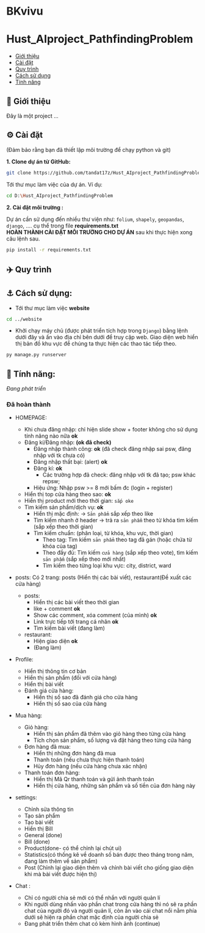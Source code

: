 # BKvivu
# Hust_AIproject_PathfindingProblem
- [Giới thiệu](#angel-giới-thiệu)
- [Cài đặt](#gear-cài-đặt)
- [Quy trình](#airplane-quy-trình)
- [Cách sử dụng](#anchor-cách-sử-dụng)
- [Tính năng](#anger-tính-năng)
## :angel: Giới thiệu
Đây là một project ...
## :gear: Cài đặt
(Đảm bảo rằng bạn đã thiết lập môi trường để chạy python và git)

**1. Clone dự án từ GitHub:**
  ```bash
  git clone https://github.com/tandat17z/Hust_AIproject_PathfindingProblem.git
  ```
Tới thư mục làm việc của dự án. Ví dụ:
  ```bash
  cd D:\Hust_AIproject_PathfindingProblem
  ```
**2. Cài đặt môi trường :**

Dự án cần sử dụng đến nhiều thư viện như:  `folium`, `shapely`, `geopandas`, `django`, .... cụ thể trong file **requirements.txt**<br>
**HOÀN THÀNH CÀI ĐẶT MÔI TRƯỜNG CHO DỰ ÁN** sau khi thực hiện xong câu lệnh sau.
  ```bash
  pip install -r requirements.txt
  ```

## :airplane: Quy trình

## :anchor: Cách sử dụng:
  - Tới thư mục làm việc **website**
  ```bash
  cd ../website
  ```
  - Khởi chạy máy chủ (được phát triển tích hợp trong `Django`) bằng lệnh dưới đây và ấn vào địa chỉ bên dưới để truy cập web. Giao diện web hiển thị bản đồ khu vực để chúng ta thực hiện các thao tác tiếp theo.
  ```bash
  py manage.py runserver
  ```
## :anger: Tính năng: 
_Đang phát triển_
### Đã hoàn thành
- HOMEPAGE:
    - Khi chưa đăng nhập: chỉ hiện slide show + footer không cho sử dụng tính năng nào nữa **ok**
    - Đăng kí/Đăng nhập: **(ok đã check)**
        - Đăng nhập thành công: **ok** (đã check đăng nhập sai psw, đăng nhập với tk chưa có)
        - Đăng nhập thất bại: (alert) **ok**
        - Đăng kí: **ok**
          - Các trường hợp đã check: đăng nhập với tk đã tạo; psw khác repsw;
        - Hiệu ứng: Nhập psw >= 8 mới bấm đc (login + register)
    - Hiển thị top cửa hàng theo sao: **ok**
    - Hiển thị product mới theo thời gian: `sắp oke`
    - Tìm kiếm sản phẩm/dịch vụ: **ok**
        - Hiển thị mặc định: -> `Sản phẩm` sắp xếp theo like
        - Tìm kiếm nhanh ở header -> trả ra `sản phẩm` theo từ khóa tìm kiếm (sắp xếp theo thời gian)
        - Tìm kiếm chuẩn: (phân loại, từ khóa, khu vực, thời gian)
            - Theo tag: Tìm kiếm `sản phẩm` theo tag đã gán (hoặc chứa từ khóa của tag)
            - Theo đầy đủ: Tìm kiếm `cửa hàng` (sắp xếp theo vote), tìm kiếm `sản phẩm` (sắp xếp theo mới nhất)
            - Tìm kiếm theo từng loại khu vực: city, district, ward
- posts: Có 2 trang: posts (Hiển thị các bài viết), restaurant(Đề xuất các cửa hàng)
    - posts:
      - Hiển thị các bài viết theo thời gian
      - like + comment **ok**
      - Show các comment, xóa comment (của mình) **ok**
      - Link trực tiếp tới trang cá nhân **ok**
      - Tìm kiềm bài viết (đang làm)
    - restaurant:
      - Hiện giao diện **ok**
      - (Đang làm)
- Profile:
    - Hiển thị thông tin cơ bản
    - Hiển thị sản phẩm (đối với cửa hàng)
    - Hiển thị bài viết
    - Đánh giá cửa hàng:
      - Hiển thị số sao đã đánh giá cho cửa hàng
      - Hiển thị số sao của cửa hàng
- Mua hàng:
    - Giỏ hàng:
      - Hiển thị sản phẩm đã thêm vào giỏ hàng theo từng cửa hàng
      - Tích chọn sản phẩm, số lượng và đặt hàng theo từng cửa hàng
    - Đơn hàng đã mua:
      - Hiển thị những đơn hàng đã mua
      - Thanh toán (nếu chưa thực hiện thanh toán)
      - Hủy đơn hàng (nếu cửa hàng chưa xác nhận)
    - Thanh toán đơn hàng:
      - Hiển thị Mã Qr thanh toán và gửi ảnh thanh toán
      - Hiển thị cửa hàng, những sản phẩm và số tiền của đơn hàng này
- settings:
     - Chỉnh sửa thông tin
     - Tạo sản phẩm
     - Tạo bài viết
     - Hiển thị Bill
    - General (done)
    - Bill (done)
    - Product(done- có thể chỉnh lại chút ui)
    - Statistics(có thống kê về doanh số bán được theo tháng trong năm, đang làm thêm về sản phẩm)
    - Post (Chỉnh lại giao diện thêm và chỉnh bài viết cho giống giao diện khi mà bài viết được hiện thị)

- Chat :
    - Chỉ có người chia sẻ mới có thể nhắn với người quản lí
    - Khi người dùng nhấn vào phần chat trong cửa hàng thì nó sẽ ra phần chat của người đó và người quản lí, còn ấn vào cái chat nổi nằm phía dưới sẽ hiện ra phần chat mặc định của người chia sẻ
    - Đang phát triển thêm chat có kèm hình ảnh (continue)

